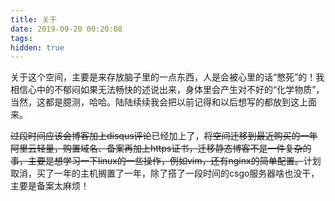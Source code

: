 ```yaml
---
title: 关于
date: 2019-09-20 00:20:08
tags:
hidden: true
---
```

关于这个空间，主要是来存放脑子里的一点东西，人是会被心里的话“憋死”的！我相信心中的不郁闷如果无法畅快的述说出来，身体里会产生对不好的“化学物质”，当然，这都是臆测，哈哈。陆陆续续我会把以前记得和以后想写的都放到这上面来。

~~过段时间应该会博客加上disqus评论~~已经加上了，~~将空间迁移到最近购买的一年阿里云轻量，购置域名、备案再加上https证书，迁移静态博客不是一件复杂的事，主要是想学习一下linux的一些操作，例如vim，还有nginx的简单配置。~~计划取消，买了一年的主机搁置了一年，除了搭了一段时间的csgo服务器啥也没干，主要是备案太麻烦！

